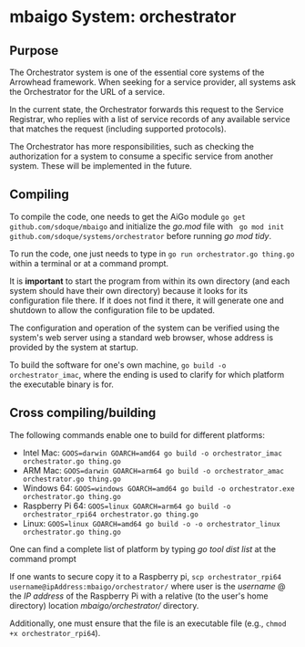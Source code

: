 # mbaigo System: orchestrator

## Purpose
The Orchestrator system is one of the essential core systems of the Arrowhead framework.
When seeking for a service provider, all systems ask the Orchestrator for the URL of a service.

In the current state, the Orchestrator forwards this request to the Service Registrar, who replies with a list of service records of any available service that matches the request (including supported protocols).

The Orchestrator has more responsibilities, such as checking the authorization for a system to consume a specific service from another system. These will be implemented in the future.

## Compiling
To compile the code, one needs to get the AiGo module
```go get github.com/sdoque/mbaigo```
and initialize the *go.mod* file with ``` go mod init github.com/sdoque/systems/orchestrator``` before running *go mod tidy*.

To run the code, one just needs to type in ```go run orchestrator.go thing.go``` within a terminal or at a command prompt.

It is **important** to start the program from within its own directory (and each system should have their own directory) because it looks for its configuration file there. If it does not find it there, it will generate one and shutdown to allow the configuration file to be updated.

The configuration and operation of the system can be verified using the system's web server using a standard web browser, whose address is provided by the system at startup.

To build the software for one's own machine,
```go build -o orchestrator_imac```, where the ending is used to clarify for which platform the executable binary is for.


## Cross compiling/building
The following commands enable one to build for different platforms:
- Intel Mac:  ```GOOS=darwin GOARCH=amd64 go build -o orchestrator_imac orchestrator.go thing.go```
- ARM Mac: ```GOOS=darwin GOARCH=arm64 go build -o orchestrator_amac orchestrator.go thing.go```
- Windows 64: ```GOOS=windows GOARCH=amd64 go build -o orchestrator.exe orchestrator.go thing.go```
- Raspberry Pi 64: ```GOOS=linux GOARCH=arm64 go build -o orchestrator_rpi64 orchestrator.go thing.go```
- Linux: ```GOOS=linux GOARCH=amd64 go build -o -o orchestrator_linux orchestrator.go thing.go```

One can find a complete list of platform by typing *‌go tool dist list* at the command prompt

If one wants to secure copy it to a Raspberry pi,
`scp orchestrator_rpi64 username@ipAddress:mbaigo/orchestrator/` where user is the *username* @ the *IP address* of the Raspberry Pi with a relative (to the user's home directory) location *mbaigo/orchestrator/* directory.

Additionally, one must ensure that the file is an executable file (e.g., ```chmod +x orchestrator_rpi64```).